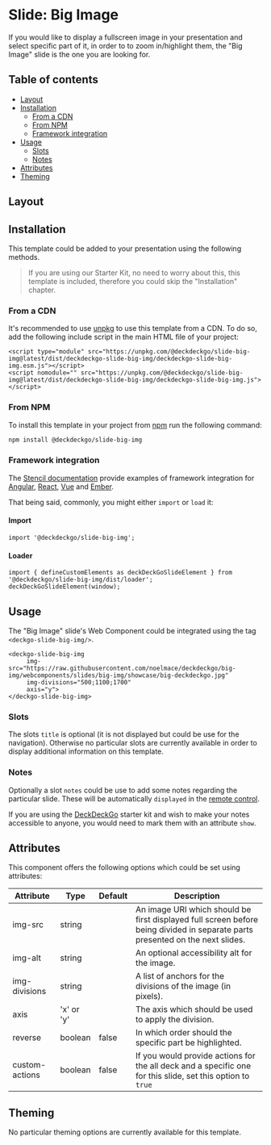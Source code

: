 # Slide: Big Image

If you would like to display a fullscreen image in your presentation and select specific part of it, in order to to zoom in/highlight them, the "Big Image" slide is the one you are looking for.   

## Table of contents

- [Layout](#app-slide-bigimg-layout)
- [Installation](#app-slide-bigimg-installation)
  - [From a CDN](#app-slide-bigimg-from-a-cdn)
  - [From NPM](#app-slide-bigimg-from-npm)
  - [Framework integration](#app-slide-bigimg-framework-integration)
- [Usage](#app-slide-bigimg-usage)
  - [Slots](#app-slide-bigimg-slots)
  - [Notes](#app-slide-bigimg-notes)
- [Attributes](#app-slide-bigimg-attributes)
- [Theming](#app-slide-bigimg-theming)

## Layout

<div class="container ion-margin">
  <deckgo-deck embedded={true}>
    <deckgo-slide-big-img
        img-src="https://raw.githubusercontent.com/deckgo/deckdeckgo/master/webcomponents/slides/big-img/showcase/big-deckdeckgo.jpg"
        img-divisions="500;1100;1700"
        axis="y"
    >
    </deckgo-slide-big-img>
  </deckgo-deck>
</div>

## Installation

This template could be added to your presentation using the following methods.

> If you are using our Starter Kit, no need to worry about this, this template is included, therefore you could skip the "Installation" chapter.
 
### From a CDN

It's recommended to use [unpkg](https://unpkg.com/) to use this template from a CDN. To do so, add the following include script in the main HTML file of your project:

```
<script type="module" src="https://unpkg.com/@deckdeckgo/slide-big-img@latest/dist/deckdeckgo-slide-big-img/deckdeckgo-slide-big-img.esm.js"></script>
<script nomodule="" src="https://unpkg.com/@deckdeckgo/slide-big-img@latest/dist/deckdeckgo-slide-big-img/deckdeckgo-slide-big-img.js"></script>
```

### From NPM

To install this template in your project from [npm](https://www.npmjs.com/package/@deckdeckgo/core) run the following command:

```bash
npm install @deckdeckgo/slide-big-img
```

### Framework integration

The [Stencil documentation](https://stenciljs.com/docs/overview) provide examples of framework integration for [Angular](https://stenciljs.com/docs/angular), [React](https://stenciljs.com/docs/react), [Vue](https://stenciljs.com/docs/vue) and [Ember](https://stenciljs.com/docs/ember).

That being said, commonly, you might either `import` or `load` it:

#### Import

```
import '@deckdeckgo/slide-big-img';
```

#### Loader

```
import { defineCustomElements as deckDeckGoSlideElement } from '@deckdeckgo/slide-big-img/dist/loader';
deckDeckGoSlideElement(window);
```

## Usage

The "Big Image" slide's Web Component could be integrated using the tag `<deckgo-slide-big-img/>`.

```
<deckgo-slide-big-img
     img-src="https://raw.githubusercontent.com/noelmace/deckdeckgo/big-img/webcomponents/slides/big-img/showcase/big-deckdeckgo.jpg"
     img-divisions="500;1100;1700"
     axis="y">
</deckgo-slide-big-img>
```

### Slots

The slots `title` is optional (it is not displayed but could be use for the navigation). Otherwise no particular slots are currently available in order to display additional information on this template.

### Notes

Optionally a slot `notes` could be use to add some notes regarding the particular slide. These will be automatically `displayed` in the [remote control](https://deckdeckgo.app).

If you are using the [DeckDeckGo] starter kit and wish to make your notes accessible to anyone, you would need to mark them with an attribute `show`.

## Attributes

This component offers the following options which could be set using attributes:

| Attribute                      | Type   | Default   | Description   |
| -------------------------- |-----------------|-----------------|-----------------|
| img-src | string |  | An image URI which should be first displayed full screen before being divided in separate parts presented on the next slides. |
| img-alt | string |  | An optional accessibility alt for the image. |
| img-divisions | string |  | A list of anchors for the divisions of the image (in pixels). |
| axis | 'x' or 'y' |  | The axis which should be used to apply the division. |
| reverse | boolean | false | In which order should the specific part be highlighted. |
| custom-actions | boolean | false | If you would provide actions for the all deck and a specific one for this slide, set this option to `true` |

## Theming

No particular theming options are currently available for this template.

[DeckDeckGo]: https://deckdeckgo.com
